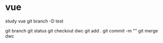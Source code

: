 # vue
study vue
git branch -D test

git branch
git status
git checkout dwc
git add .
git commit -m ""
git merge dwc